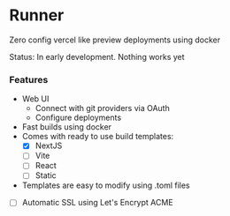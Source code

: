 # Runner
Zero config vercel like preview deployments using docker

Status: In early development. Nothing works yet

### Features
- Web UI
  - Connect with git providers via OAuth
  - Configure deployments
- Fast builds using docker
- Comes with ready to use build templates:
  - [x] NextJS
  - [ ] Vite
  - [ ] React
  - [ ] Static
- Templates are easy to modify using .toml files
- [ ] Automatic SSL using Let's Encrypt ACME
